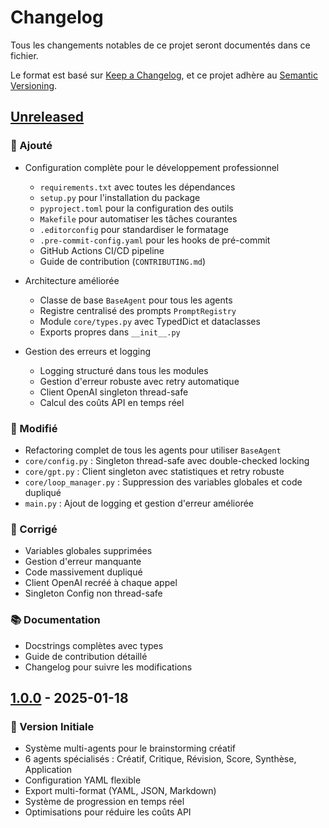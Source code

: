 # Changelog

Tous les changements notables de ce projet seront documentés dans ce fichier.

Le format est basé sur [Keep a Changelog](https://keepachangelog.com/fr/1.0.0/),
et ce projet adhère au [Semantic Versioning](https://semver.org/spec/v2.0.0.html).

## [Unreleased]

### 🚀 Ajouté
- Configuration complète pour le développement professionnel
  - `requirements.txt` avec toutes les dépendances
  - `setup.py` pour l'installation du package
  - `pyproject.toml` pour la configuration des outils
  - `Makefile` pour automatiser les tâches courantes
  - `.editorconfig` pour standardiser le formatage
  - `.pre-commit-config.yaml` pour les hooks de pré-commit
  - GitHub Actions CI/CD pipeline
  - Guide de contribution (`CONTRIBUTING.md`)

- Architecture améliorée
  - Classe de base `BaseAgent` pour tous les agents
  - Registre centralisé des prompts `PromptRegistry`
  - Module `core/types.py` avec TypedDict et dataclasses
  - Exports propres dans `__init__.py`

- Gestion des erreurs et logging
  - Logging structuré dans tous les modules
  - Gestion d'erreur robuste avec retry automatique
  - Client OpenAI singleton thread-safe
  - Calcul des coûts API en temps réel

### 🔧 Modifié
- Refactoring complet de tous les agents pour utiliser `BaseAgent`
- `core/config.py` : Singleton thread-safe avec double-checked locking
- `core/gpt.py` : Client singleton avec statistiques et retry robuste
- `core/loop_manager.py` : Suppression des variables globales et code dupliqué
- `main.py` : Ajout de logging et gestion d'erreur améliorée

### 🐛 Corrigé
- Variables globales supprimées
- Gestion d'erreur manquante
- Code massivement dupliqué
- Client OpenAI recréé à chaque appel
- Singleton Config non thread-safe

### 📚 Documentation
- Docstrings complètes avec types
- Guide de contribution détaillé
- Changelog pour suivre les modifications

## [1.0.0] - 2025-01-18

### 🎉 Version Initiale
- Système multi-agents pour le brainstorming créatif
- 6 agents spécialisés : Créatif, Critique, Révision, Score, Synthèse, Application
- Configuration YAML flexible
- Export multi-format (YAML, JSON, Markdown)
- Système de progression en temps réel
- Optimisations pour réduire les coûts API

[Unreleased]: https://github.com/brainstorm-ai/compare/v1.0.0...HEAD
[1.0.0]: https://github.com/brainstorm-ai/releases/tag/v1.0.0 